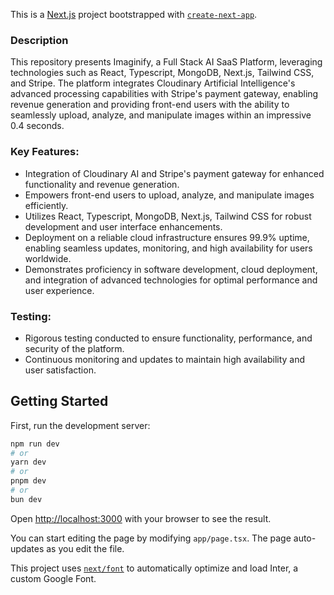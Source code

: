 This is a [Next.js](https://nextjs.org/) project bootstrapped with [`create-next-app`](https://github.com/vercel/next.js/tree/canary/packages/create-next-app).

### Description
This repository presents Imaginify, a Full Stack AI SaaS Platform, leveraging technologies such as React, Typescript, MongoDB, Next.js, Tailwind CSS, and Stripe. The platform integrates Cloudinary Artificial Intelligence's advanced processing capabilities with Stripe's payment gateway, enabling revenue generation and providing front-end users with the ability to seamlessly upload, analyze, and manipulate images within an impressive 0.4 seconds.

### Key Features:
- Integration of Cloudinary AI and Stripe's payment gateway for enhanced functionality and revenue generation.
- Empowers front-end users to upload, analyze, and manipulate images efficiently.
- Utilizes React, Typescript, MongoDB, Next.js, Tailwind CSS for robust development and user interface enhancements.
- Deployment on a reliable cloud infrastructure ensures 99.9% uptime, enabling seamless updates, monitoring, and high availability for users worldwide.
- Demonstrates proficiency in software development, cloud deployment, and integration of advanced technologies for optimal performance and user experience.

### Testing:
- Rigorous testing conducted to ensure functionality, performance, and security of the platform.
- Continuous monitoring and updates to maintain high availability and user satisfaction.

## Getting Started

First, run the development server:

```bash
npm run dev
# or
yarn dev
# or
pnpm dev
# or
bun dev
```

Open [http://localhost:3000](http://localhost:3000) with your browser to see the result.

You can start editing the page by modifying `app/page.tsx`. The page auto-updates as you edit the file.

This project uses [`next/font`](https://nextjs.org/docs/basic-features/font-optimization) to automatically optimize and load Inter, a custom Google Font.
